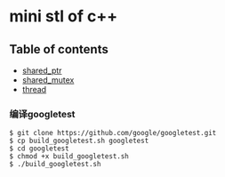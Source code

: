 # mini stl of c++

## Table of contents

- [shared_ptr](shared_ptr/README.md)
- [shared_mutex](shared_mutex/README.md)
- [thread](thread/README.md)

### 编译googletest
```
$ git clone https://github.com/google/googletest.git
$ cp build_googletest.sh googletest
$ cd googletest
$ chmod +x build_googletest.sh
$ ./build_googletest.sh
```
